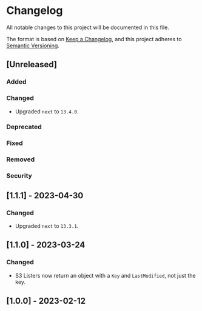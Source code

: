 # Changelog

All notable changes to this project will be documented in this file.

The format is based on [Keep a Changelog](https://keepachangelog.com/en/1.0.0/),
and this project adheres to [Semantic Versioning](https://semver.org/spec/v2.0.0.html).

## [Unreleased]

### Added

### Changed

-   Upgraded `next` to `13.4.0`.

### Deprecated

### Fixed

### Removed

### Security

## [1.1.1] - 2023-04-30

### Changed

-   Upgraded `next` to `13.3.1`.

## [1.1.0] - 2023-03-24

### Changed

-   S3 Listers now return an object with a `Key` and `LastModified`, not just the key.

## [1.0.0] - 2023-02-12
